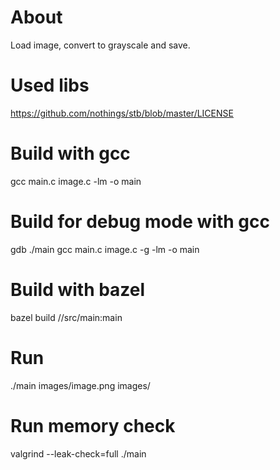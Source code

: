 # About
Load image, convert to grayscale and save.

# Used libs
https://github.com/nothings/stb/blob/master/LICENSE
# Build with gcc
gcc main.c image.c -lm -o main

# Build for debug mode with gcc
gdb ./main
gcc main.c image.c -g -lm -o main 

# Build with bazel
bazel build //src/main:main

# Run
./main images/image.png images/

# Run memory check
valgrind --leak-check=full ./main
